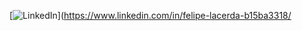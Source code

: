 [![LinkedIn](https://img.shields.io/badge/LinkedIn-0077B5?style=for-the-badge&logo=linkedin&logoColor=white)](https://www.linkedin.com/in/felipe-lacerda-b15ba3318/